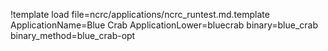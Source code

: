 !template load file=ncrc/applications/ncrc_runtest.md.template ApplicationName=Blue Crab ApplicationLower=bluecrab binary=blue_crab binary_method=blue_crab-opt
